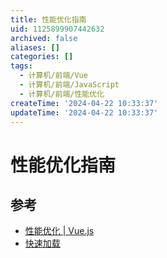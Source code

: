 ```yaml
---
title: 性能优化指南
uid: 1125899907442632
archived: false
aliases: []
categories: []
tags:
  - 计算机/前端/Vue
  - 计算机/前端/JavaScript
  - 计算机/前端/性能优化
createTime: '2024-04-22 10:33:37'
updateTime: '2024-04-22 10:33:37'
---
```


# 性能优化指南

## 参考

- [性能优化 | Vue.js](https://cn.vuejs.org/guide/best-practices/performance.html#profiling-options)
- [快速加载](https://web.dev/fast/)
